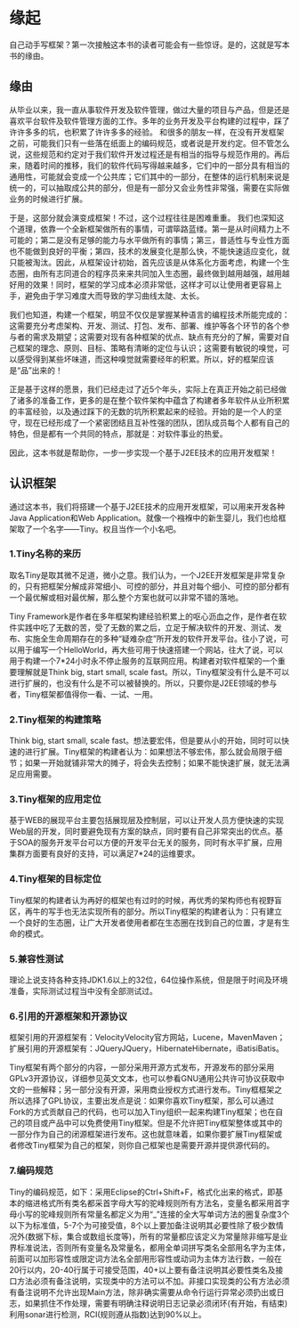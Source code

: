 # 缘起

自己动手写框架？第一次接触这本书的读者可能会有一些惊讶。是的，这就是写本书的缘由。

## 缘由
从毕业以来，我一直从事软件开发及软件管理，做过大量的项目与产品，但是还是喜欢平台软件及软件管理方面的工作。多年的业务开发及平台构建的过程中，踩了许许多多的坑，也积累了许许多多的经验。
和很多的朋友一样，在没有开发框架之前，可能我们只有一些落在纸面上的编码规范，或者说是开发约定。但不管怎么说，这些规范和约定对于我们软件开发过程还是有相当的指导与规范作用的。再后来，随着时间的推移，我们的软件代码写得越来越多，它们中的一部分具有相当的通用性，可能就会变成一个公共库；它们其中的一部分，在整体的运行机制来说是统一的，可以抽取成公共的部分，但是有一部分又会业务性非常强，需要在实际做业务的时候进行扩展。

于是，这部分就会演变成框架！不过，这个过程往往是困难重重。
我们也深知这个道理，依靠一个全新框架做所有的事情，可谓筚路蓝缕。第一是从时间精力上不可能的；第二是没有足够的能力与水平做所有的事情；第三，普适性与专业性方面也不能做到良好的平衡；第四，技术的发展变化是那么快，不能快速适应变化，就只能被淘汰。因此，从框架设计初始，首先应该是从体系化方面考虑，构建一个生态圈，由所有志同道合的程序员来来共同加入生态圈，最终做到越用越强，越用越好用的效果！同时，框架的学习成本必须非常低，这样才可以让使用者更容易上手，避免由于学习难度大而导致的学习曲线太陡、太长。

我们也知道，构建一个框架，明显不仅仅是掌握某种语言的编程技术所能完成的：这需要充分考虑架构、开发、测试、打包、发布、部署、维护等各个环节的各个参与者的需求及期望；这需要对现有各种框架的优点、缺点有充分的了解，需要对自己框架的理念、原则、目标、策略有清晰的定位与认识；这需要有敏锐的嗅觉，可以感受得到某些坏味道，而这种嗅觉就需要经年的积累。所以，好的框架应该是“品”出来的！

正是基于这样的愿景，我们已经走过了近5个年头，实际上在真正开始之前已经做了诸多的准备工作，更多的是在整个软件架构中蕴含了构建者多年软件从业所积累的丰富经验，以及通过踩下的无数的坑所积累起来的经验。开始的是一个人的坚守，现在已经形成了一个紧密团结且互补性强的团队，团队成员每个人都有自己的特色，但是都有一个共同的特点，那就是：对软件事业的热爱。

因此，这本书就是帮助你，一步一步实现一个基于J2EE技术的应用开发框架！

## 认识框架

通过这本书，我们将搭建一个基于J2EE技术的应用开发框架，可以用来开发各种Java Application和Web Application。就像一个襁褓中的新生婴儿，我们也给框架取了一个名字——Tiny。权且当作一个小名吧。

### 1.Tiny名称的来历

取名Tiny是取其微不足道，微小之意。我们认为，一个J2EE开发框架是非常复杂的，只有把框架分解成非常细小、可控的部分，并且对每个细小、可控的部分都有一个最优解或相对最优解，那么整个方案也就可以非常不错的落地。

Tiny Framework是作者在多年框架构建经验积累上的呕心沥血之作，是作者在软件实践中吃了无数的苦，受了无数的累之后，立足于解决软件的开发、测试、发布、实施全生命周期存在的多种“疑难杂症”所开发的软件开发平台。往小了说，可以用于编写一个HelloWorld，再大些可用于快速搭建一个网站，往大了说，可以用于构建一个7*24小时永不停止服务的互联网应用。构建者对软件框架的一个重要理解就是Think big, start small, scale fast。所以，Tiny框架没有什么是不可以进行扩展的，也没有什么是不可以被替换的。所以，只要你是J2EE领域的参与者，Tiny框架都值得你一看、一试、一用。

### 2.Tiny框架的构建策略

Think big, start small, scale fast。想法要宏伟，但是要从小的开始，同时可以快速的进行扩展。Tiny框架的构建者认为：如果想法不够宏伟，那么就会局限于细节；如果一开始就铺非常大的摊子，将会失去控制；如果不能快速扩展，就无法满足应用需要。

### 3.Tiny框架的应用定位

基于WEB的展现平台主要包括展现层及控制层，可以让开发人员方便快速的实现Web层的开发，同时要避免现有方案的缺点，同时要有自己非常突出的优点。基于SOA的服务开发平台可以方便的开发平台无关的服务，同时有水平扩展，应用集群方面要有良好的支持，可以满足7*24的运维要求。

### 4.Tiny框架的目标定位
Tiny框架的构建者认为再好的框架也有过时的时候，再优秀的架构师也有视野盲区，再牛的写手也无法实现所有的部分。所以Tiny框架的构建者认为：只有建立一个良好的生态圈，让广大开发者使用者都在生态圈在找到自己的位置，才是有生命的模式。

### 5.兼容性测试
理论上说支持各种支持JDK1.6以上的32位，64位操作系统，但是限于时间及环境准备，实际测试过程当中没有全部测试过。

### 6.引用的开源框架和开源协议
框架引用的开源框架有：VelocityVelocity官方网站，Lucene，MavenMaven；扩展引用的开源框架有：JQueryJQuery，HibernateHibernate，iBatisiBatis。

Tiny框架有两个部分的内容，一部分采用开源方式发布，开源发布的部分采用GPLv3开源协议，详细参见英文文本，也可以参看GNU通用公共许可协议获取中文的一些解释；另一部分没有开源，采用商业授权方式进行发布。Tiny框框架之所以选择了GPL协议，主要出发点是说：如果你喜欢Tiny框架，那么可以通过Fork的方式贡献自己的代码，也可以加入Tiny组织一起来构建Tiny框架；也在自己的项目或产品中可以免费使用Tiny框架。但是不允许把Tiny框架整体或其中的一部分作为自己的闭源框架进行发布。这也就意味着，如果你要扩展Tiny框架或者修改Tiny框架为自己的框架，则你自己框架也是需要开源并提供源代码的。

### 7.编码规范
Tiny的编码规范，如下：采用Eclipse的Ctrl+Shift+F，格式化出来的格式，即基本的缩进格式所有类名都采首字母大写的驼峰规则所有方法名，变量名都采用首字母小写的驼峰规则所有常量名都定义为用“_”连接的全大写单词方法的圈复杂度3个以下为标准值，5-7个为可接受值，8个以上要加备注说明其必要性除了极少数情况外(数据下标，集合或数组长度等)，所有的常量都应该定义为常量除非缩写是业界标准说法，否则所有变量名及常量名，都用全单词拼写类名全部用名字为主体，前面可以加形容性或限定词方法名全部用形容性或动词为主体方法行数，一般在20行以内，20-40行属于可接受范围，40+以上要有备注说明其必要性类名及接口方法必须有备注说明，实现类中的方法可以不加。非接口实现类的公有方法必须有备注说明不允许出现Main方法，除非确实需要从命令行运行异常必须扔出或日志，如果抓住不作处理，需要有明确注释说明日志记录必须闭环(有开始，有结束)利用sonar进行检测，RCI(规则遵从指数)达到90%以上。